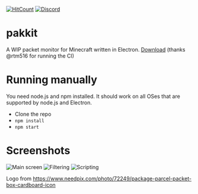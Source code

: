 [![HitCount](https://hits.dwyl.com/Heath123/pakkit.svg)](https://hits.dwyl.com/Heath123/pakkit)
[![Discord](https://img.shields.io/discord/710593071229829120.svg?color=%237289da&label=discord&logo=discord&style=flat-square)](https://discord.gg/R4SYSNW)

# pakkit

A WIP packet monitor for Minecraft written in Electron.
[Download](https://ci.rtm516.co.uk/job/pakkit/job/master/) (thanks @rtm516 for running the CI)

# Running manually

You need node.js and npm installed. It should work on all OSes that are supported by node.js and Electron.

- Clone the repo
- `npm install`
- `npm start`

# Screenshots

![Main screen](https://user-images.githubusercontent.com/13787163/101089192-bf982b80-35ac-11eb-85e2-956c84fe3274.png)
![Filtering](https://user-images.githubusercontent.com/13787163/101089234-cc1c8400-35ac-11eb-85dc-921330f2b3dd.png)
![Scripting](https://user-images.githubusercontent.com/13787163/101089267-d50d5580-35ac-11eb-9fa6-8ea4242e887f.png)

Logo from https://www.needpix.com/photo/72249/package-parcel-packet-box-cardboard-icon

